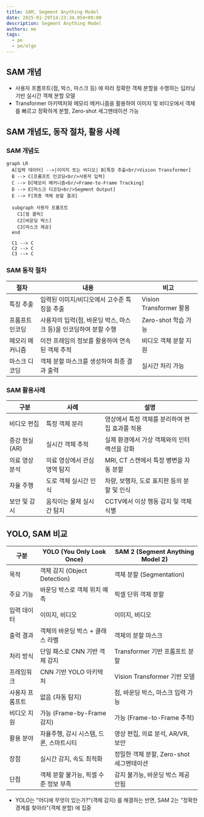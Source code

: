 ```yaml
---
title: SAM, Segment Anything Model
date: 2025-01-29T14:23:34.054+09:00
description: Segment Anything Model
authors: me
tags:
  - pe
  - pe/algo
---
```


## SAM 개념

- 사용자 프롬프트(점, 박스, 마스크 등) 에 따라 정확한 객체 분할을 수행하는 딥러닝 기반 실시간 객체 분할 모델
- Transformer 아키텍처와 메모리 메커니즘을 활용하여 이미지 및 비디오에서 객체를 빠르고 정확하게 분할, Zero-shot 세그멘테이션 가능

## SAM 개념도, 동작 절차, 활용 사례

### SAM 개념도

```mermaid
graph LR
  A[입력 데이터] -->|이미지 또는 비디오| B[특징 추출<br/>Vision Transformer]
  B --> C[프롬프트 인코딩<br/>사용자 입력]
  C --> D[메모리 메커니즘<br/>Frame-to-Frame Tracking]
  D --> E[마스크 디코딩<br/>Segment Output]
  E --> F[최종 객체 분할 결과]
  
  subgraph 사용자 프롬프트
    C1[점 클릭] 
    C2[바운딩 박스]
    C3[마스크 제공]
  end

  C1 --> C
  C2 --> C
  C3 --> C
```

### SAM 동작 절차

| 절차 | 내용 | 비고 |
| --- | --- | --- |
| 특징 추출 | 입력된 이미지/비디오에서 고수준 특징을 추출 | Vision Transformer 활용 |
| 프롬프트 인코딩 | 사용자의 입력(점, 바운딩 박스, 마스크 등)을 인코딩하여 분할 수행 | Zero-shot 학습 가능 |
| 메모리 메커니즘 | 이전 프레임의 정보를 활용하여 연속된 객체 추적 | 비디오 객체 분할 지원 |
| 마스크 디코딩 | 객체 분할 마스크를 생성하여 최종 결과 출력 | 실시간 처리 가능 |

### SAM 활용사례

| 구분 | 사례 | 설명 |
| --- | --- | --- |
| 비디오 편집 | 특정 객체 분리 | 영상에서 특정 객체를 분리하여 편집 효과를 적용 |
| 증강 현실 (AR) | 실시간 객체 추적 | 실제 환경에서 가상 객체와의 인터랙션을 강화 |
| 의료 영상 분석 | 의료 영상에서 관심 영역 탐지 | MRI, CT 스캔에서 특정 병변을 자동 분할 |
| 자율 주행 | 도로 객체 실시간 인식 | 차량, 보행자, 도로 표지판 등의 분할 및 인식 |
| 보안 및 감시 | 움직이는 물체 실시간 탐지 | CCTV에서 이상 행동 감지 및 객체 식별 |

## YOLO, SAM 비교

| 구분 | YOLO (You Only Look Once) | SAM 2 (Segment Anything Model 2) |
| --- | --- | --- |
| 목적 | 객체 감지 (Object Detection) | 객체 분할 (Segmentation) |
| 주요 기능 | 바운딩 박스로 객체 위치 예측 | 픽셀 단위 객체 분할 |
| 입력 데이터 | 이미지, 비디오 | 이미지, 비디오 |
| 출력 결과 | 객체의 바운딩 박스 + 클래스 라벨 | 객체의 분할 마스크 |
| 처리 방식 | 단일 패스로 CNN 기반 객체 감지 | Transformer 기반 프롬프트 분할 |
| 프레임워크 | CNN 기반 YOLO 아키텍처 | Vision Transformer 기반 모델 |
| 사용자 프롬프트 | 없음 (자동 탐지) | 점, 바운딩 박스, 마스크 입력 가능 |
| 비디오 지원 | 가능 (Frame-by-Frame 감지) | 가능 (Frame-to-Frame 추적) |
| 활용 분야 | 자율주행, 감시 시스템, 드론, 스마트시티 | 영상 편집, 의료 분석, AR/VR, 보안 |
| 장점 | 실시간 감지, 속도 최적화 | 정밀한 객체 분할, Zero-shot 세그멘테이션 |
| 단점 | 객체 분할 불가능, 픽셀 수준 정보 부족 | 감지 불가능, 바운딩 박스 제공 안됨 |

- YOLO는 "어디에 무엇이 있는가?"(객체 감지) 를 해결하는 반면, SAM 2는 "정확한 경계를 찾아라"(객체 분할) 에 집중
